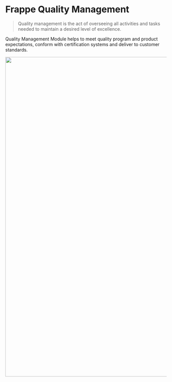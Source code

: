 # Frappe Quality Management

> Quality management is the act of overseeing all activities and tasks needed to maintain a desired level of excellence.

 Quality Management Module helps to meet quality program and product expectations, conform with certification systems and deliver to customer standards.

<img src='https://github.com/hrwX/quality_management/blob/master/images/desk.png' width='1000'>

